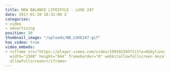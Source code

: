 ```yaml
---
title: NEW BALANCE LIFESTYLE - LUXE 247
date: 2017-01-20 18:32:00 Z
categories:
- video
- advertising
position: 30
thumbnail_image: "/uploads/NB_LUXE247.gif"
has_video: true
video_embeds:
- <iframe src="https://player.vimeo.com/video/199191593?title=0&byline=0&portrait=0"
  width="1500" height="844" frameborder="0" webkitallowfullscreen mozallowfullscreen
  allowfullscreen></iframe>
---
```


